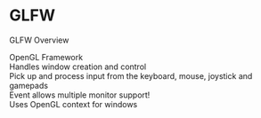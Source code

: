 # GLFW
GLFW Overview

OpenGL Framework <br />
Handles window creation and control <br />
Pick up and process input from the keyboard, mouse, joystick and gamepads <br />
Event allows multiple monitor support! <br />
Uses OpenGL context for windows <br />